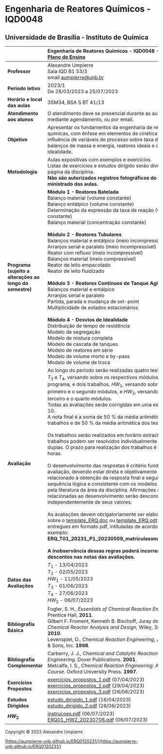 # Engenharia de Reatores Químicos - IQD0048

## Universidade de Brasília - Instituto de Química

| | Engenharia de Reatores Químicos - IQD0048 - 2023/1 <br> [Plano de Ensino](https://github.com/aumpierre-unb/ERQ0120231/raw/main/ERQ0120231.pdf)|
| :--- | :--- |
| **Professor** | Alexandre Umpierre <br> Sala IQD B1 53/3 <br> email <aumpierre@unb.br> |
| **Período letivo** | 2023/1 <br> De 28/03/2023 a 25/07/2023 |
| **Horário e local das aulas** | 35M34, BSA S BT 41/13 |
| **Atendimento aos alunos** | O atendimento deve se presencial durante as aulas ou mediante agendamento, ou por email. |
| **Objetivo** | Apresentar os fundamentos da engenharia de reações químicas, com ênfase em elementos de cinética química, influência de variáveis de processo sobre taxa de reação, balanços de massa e energia, reatores ideais e desvios de idealidade. |
| **Metodologia** | Aulas expositivas com exemplos e exercícios. <br> Listas de exercícios e estudos dirigido serão divulgados na página da disciplina. <br> **Não são autorizados registros fotográficos do conteúdo ministrado das aulas.** |
| **Programa (sujeito a alterações ao longo do semestre)** | **Módulo 1 - Reatores Batelada** <br> Balanço material (volume constante) <br> Balanço entálpico (volume constante) <br> Determinação da expressão da taxa de reação (volume constante) <br> Balanço material (concentração constante) <br> <br> **Módulo 2 - Reatores Tubulares** <br> Balanços material e entálpico (meio incompressível) <br> Arranjos serial e paralelo (meio incompressível) <br> Reator com refluxo (meio incompressível) <br> Balanços material (meio compressível) <br> Reator de leito empacotado <br> Reator de leito fluidizado <br> <br> **Módulo 3 - Reatores Contínuos de Tanque Agitado** <br> Balanços material e entálpico <br> Arranjos serial e paralelo <br> Partida, parada e mudança de set-point <br> Multiplicidade de estados estacionários <br> <br> **Módulo 4 - Desvios de Idealidade** <br> Distribuição de tempo de residência <br> Modelo de segregação <br> Modelo de mistura completa <br> Modelo de cascata de tanques <br> Modelo de reatores em série <br> Modelo de volume morto e by-pass <br> Modelo de volume de troca |
| **Avaliação** | Ao longo do período serão realizadas quatro testes, *T*<sub>1</sub>, *T*<sub>2</sub>, *T*<sub>3</sub> e *T*<sub>4</sub>, versando sobre os respectivos módulos do programa, e dois trabalhos, *HW*<sub>1</sub>, versando sobre o primeiro e o segundo módulos, e *HW*<sub>2</sub>, versando sobre o terceiro e o quarto módulos. <br> Todas as avaliações serão corrigidas em uma escala de 0 a 10. <br> A nota final é a soma de 50 % da média aritmética dos trabalhos e de 50 % da média aritmética dos testes. <br> <br> Os trabalhos serão realizados em horário extraclasse. Os trabalhos podem ser resolvidos individualmente ou em duplas. O prazo para realização dos trabalhos é de 48 horas. <br> <br> O desenvolvimento das respostas é critério fundamental de avaliação, devendo estar direta e objetivamente relacionado à obtenção da resposta final e seguindo uma sequência lógica e consistente com os modelos aceitos pela literatura da área da disciplina. Afirmações não relacionadas ao desenvolvimento serão desconsideradas, independentemente de seus valores. <br> <br> As avaliações devem obrigatoriamente ser elaboradas sobre o [template_ERQ.doc](https://github.com/aumpierre-unb/ERQ0120231/raw/main/template_ERQ.doc) ou  [template_ERQ.odt](https://github.com/aumpierre-unb/ERQ0120231/raw/main/template_ERQ.odt) e entregues em formato pdf, intituladas de acordo com o exemplo: <br> **ERQ_T01_20231_P1_20230509_matriculasonumeros.pdf** <br> <br> **A inobservância dessas regras poderá incorrer em descontos nas notas das avaliações.** |
| **Datas das Avaliações** | *T*<sub>1</sub> - 13/04/2023 <br> *T*<sub>2</sub> - 02/05/2023 <br> *HW*<sub>1</sub> - 11/05/2023 <br> *T*<sub>3</sub> - 01/06/2023 <br> *T*<sub>4</sub> - 27/06/2023 <br> *HW*<sub>2</sub> - 06/07/2023 |
| **Bibliografia Básica** | Fogler, S. H., *Essentials of Chemical Reaction Engineering*, Prentice Hall, **2011**. <br> Gilbert F. Froment, Kenneth B. Bischoff, Juray de Wilde, *Chemical Reactor Analysis and Design*, Wiley, 3rd edition, **2010**. <br> Levenspiel, O., *Chemical Reaction Engineering*, John Wiley & Sons, Inc. **1998**. |
| **Bibliografia Complementar** | Carberry, J. J., *Chemical and Catalytic Reaction Engineering*. Dover Publications. **2001**. <br> Metcalfe, I. S., *Chemical Reaction Engineering: A First Course*. Oxford University Press. **1997**. |
| **Exercícios Propostos** | [exercicios_propostos_1.pdf](https://github.com/aumpierre-unb/ERQ0120231/raw/main/exercicios_propostos_1.pdf) (07/04/2023) <br> [exercicios_propostos_2.pdf](https://github.com/aumpierre-unb/ERQ0120231/raw/main/exercicios_propostos_2.pdf) (29/04/2023) <br> [exercicios_propostos_3.pdf](https://github.com/aumpierre-unb/ERQ0120231/raw/main/exercicios_propostos_3.pdf) (26/06/2023) |
| **Estudos Dirigidos** | [estudo_dirigido_1.pdf](https://github.com/aumpierre-unb/ERQ0120231/raw/main/estudo_dirigido_1.pdf) (16/04/2023) <br> [estudo_dirigido_2.pdf](https://github.com/aumpierre-unb/ERQ0120231/raw/main/estudo_dirigido_2.pdf) (28/06/2023) |
| ***HW*<sub>2</sub>** | [instrucoes.pdf](https://github.com/aumpierre-unb/ERQ0120231/raw/main/instrucoes.pdf) (06/07/2023) <br> [ERQ01_HW2_20230706.pdf](https://github.com/aumpierre-unb/ERQ0120231/raw/main/ERQ01_HW2_20230706.pdf) (06/07/2023) |

Copyright &copy; 2023 Alexandre Umpierre

[https://aumpierre-unb.github.io/ERQ0120231/](https://aumpierre-unb.github.io/ERQ0120231/)
